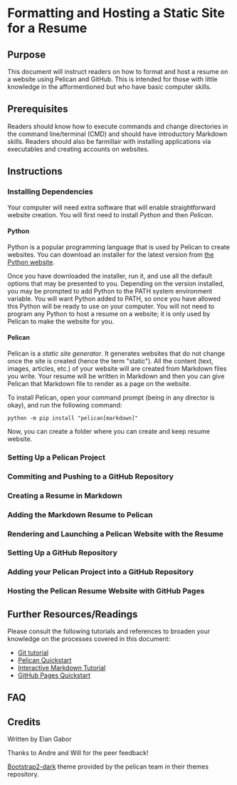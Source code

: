 # Formatting and Hosting a Static Site for a Resume

## Purpose

This document will instruct readers on how to format and host a resume on a website using Pelican and GitHub. This is intended for those with little knowledge in the afformentioned but who have basic computer skills.

## Prerequisites

Readers should know how to execute commands and change directories in the command line/terminal (CMD) and should have introductory Markdown skills. Readers should also be farmillair with installing applications via executables and creating accounts on websites.

## Instructions

### Installing Dependencies

Your computer will need extra software that will enable straightforward website creation. You will first need to install *Python* and then *Pelican*.

#### Python

Python is a popular programming language that is used by Pelican to create websites.  You can download an installer for the latest version from [the Python website](https://www.python.org/downloads/). 

Once you have downloaded the installer, run it, and use all the default options that may be presented to you. Depending on the version installed, you may be prompted to add Python to the PATH system environment variable. You will want Python added to PATH, so once you have allowed this Python will be ready to use on your computer. You will not need to program any Python to host a resume on a website; it is only used by Pelican to make the website for you.

#### Pelican

Pelican is a *static site generator*. It generates websites that do not change once the site is created (hence the term "static"). All the content (text, images, articles, etc.) of your website will are created from Markdown files you write. Your resume will be written in Markdown and then you can give Pelican that Markdown file to render as a page on the website.

To install Pelican, open your command prompt (being in any director is okay), and run the following command:

`python -m pip install "pelican[markdown]"`

Now, you can create a folder where you can create and keep resume website.



### Setting Up a Pelican Project

### Commiting and Pushing to a GitHub Repository

### Creating a Resume in Markdown

### Adding the Markdown Resume to Pelican

### Rendering and Launching a Pelican Website with the Resume

### Setting Up a GitHub Repository

### Adding your Pelican Project into a GitHub Repository

### Hosting the Pelican Resume Website with GitHub Pages




## Further Resources/Readings

Please consult the following tutorials and references to broaden your knowledge on the processes covered in this document:

- [Git tutorial](https://www.w3schools.com/git/)
- [Pelican Quickstart](https://getpelican.com/#quickstart)
- [Interactive Markdown Tutorial](https://www.markdowntutorial.com/)
- [GitHub Pages Quickstart](https://docs.github.com/en/pages/quickstart)

## FAQ


## Credits

Written by Elan Gabor

Thanks to Andre and Will for the peer feedback!

[Bootstrap2-dark](https://github.com/getpelican/pelican-themes/tree/master/bootstrap2-dark) theme provided by the pelican team in their themes repository.
